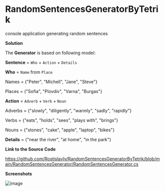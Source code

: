 # RandomSentencesGeneratorByTetrik
console application generating random sentences

**Solution**

The **Generator** is based on following model:

  **Sentence** = `Who` + `Action` + `Details`
  
  **Who** = `Name` from `Place`
    
Names = {"Peter", "Michell", "Jane", "Steve"}
      
Places = {"Sofia", "Plovdiv", "Varna", "Burgas"}
      
   **Action** = `Adverb` + `Verb` + `Noun`
    
Adverbs = {"slowly", "diligently", "warmly", "sadly", "rapidly"}
      
Verbs = {"eats", "holds", "sees", "plays with", "brings"}
      
Nouns = {"stones", "cake", "apple", "laptop", "bikes"}
      
   **Details** = {"near the river", "at home", "in the park"}
    
**Link to the Source Code**

https://github.com/RostislavIv/RandomSentencesGeneratorByTetrik/blob/main/RandomSentencesGenerator/RandomSentencesGenerator.cs

**Screenshots**

![image](https://user-images.githubusercontent.com/122882308/218947323-b9537689-8e0f-418b-b5a3-9f19d09304b5.png)


